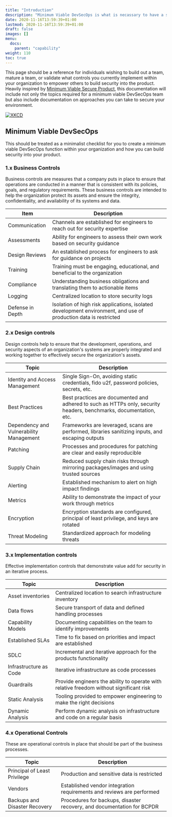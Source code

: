 ```yaml
---
title: "Introduction"
description: "Minimum Viable DevSecOps is what is necassary to have a successful DevSecOps team."
date: 2020-11-16T13:59:39+01:00
lastmod: 2020-11-16T13:59:39+01:00
draft: false
images: []
menu:
  docs:
    parent: "capability"
weight: 110
toc: true
---
```


This page should be a reference for individuals wishing to build out a team, mature a team, or validate what controls you currently implement within your organization to empower others to build security into the product. Heavily inspired by <a href="https://mvsp.dev/mvsp.en/index.html">Minimum Viable Secure Product</a>, this documentation will include not only the topics required for a minimum viable DevSecOps team but also include documentation on approaches you can take to secure your environment. 

[![XKCD](https://imgs.xkcd.com/comics/standards.png#center "XKCD image about how standards proliferate through adding more standards.")](https://xkcd.com/927/)

## Minimum Viable DevSecOps

This should be treated as a minimalist checklist for you to create a minimum viable DevSecOps function within your organization and how you can build security into your product.

### 1.x Business Controls

Business controls are measures that a company puts in place to ensure that operations are conducted in a manner that is consistent with its policies, goals, and regulatory requirements. These business controls are intended to help the organization protect its assets and ensure the integrity, confidentiality, and availability of its systems and data.

| Item             | Description                                                                                                     |
|------------------|-----------------------------------------------------------------------------------------------------------------|
| Communication    | Channels are established for engineers to reach out for security expertise                                      |
| Assessments      | Ability for engineers to assess their own work based on security guidance                                       |
| Design Reviews   | An established process for engineers to ask for guidance on projects                                            |
| Training         | Training must be engaging, educational, and beneficial to the organization                                      |
| Compliance       | Understanding business obligations and translating them to actionable items                                     |
| Logging          | Centralized location to store security logs                                                                     |
| Defense in Depth | Isolation of high risk applications, isolated development environment, and use of production data is restricted |


### 2.x Design controls

Design controls help to ensure that the development, operations, and security aspects of an organization's systems are properly integrated and working together to effectively secure the organization's assets.

| Topic                                   | Description                                                                                                        |
| --------------------------------------- | ------------------------------------------------------------------------------------------------------------------ |
| Identity and Access Management          | Single Sign-On, avoiding static credentials, fido u2f, password policies, secrets, etc.                            |
| Best Practices                          | Best practices are documented and adhered to such as HTTPs only, security headers, benchmarks, documentation, etc. |
| Dependency and Vulnerability Management | Frameworks are leveraged, scans are performed, libraries sanitizing inputs, and escaping outputs                   |
| Patching                                | Processes and procedures for patching are clear and easily reproducible                                            |
| Supply Chain                            | Reduced supply chain risks through mirroring packages/images and using trusted sources                             |
| Alerting                                | Established mechanism to alert on high impact findings                                                             |
| Metrics                                 | Ability to demonstrate the impact of your work through metrics                                                     |
| Encryption                              | Encryption standards are configured, principal of least privilege, and keys are rotated                            |
| Threat Modeling                         | Standardized approach for modeling threats                                                                         |

### 3.x Implementation controls

Effective implementation controls that demonstrate value add for security in an iterative process.

| Topic                  | Description                                                                                             |
| ---------------------- | ------------------------------------------------------------------------------------------------------- |
| Asset inventories      | Centralized location to search infrastructure inventory                                                 |
| Data flows             | Secure transport of data and defined handling processes                                                 |
| Capability Models      | Documenting capabilities on the team to identify improvements                                           |
| Established SLAs       | Time to fix based on priorities and impact are established                                              |
| SDLC                   | Incremental and iterative approach for the products functionality                                       |
| Infrastructure as Code | Iterative infrastructure as code processes                                                              |
| Guardrails             | Provide engineers the ability to operate with relative freedom without significant risk                 |
| Static Analysis        | Tooling provided to empower engineering to make the right decisions                                     |
| Dynamic Analysis       | Perform dynamic analysis on infrastructure and code on a regular basis                                  |

### 4.x Operational Controls

These are operational controls in place that should be part of the business processes. 

| Topic                         | Description                                                                                             |
| ----------------------------- | ------------------------------------------------------------------------------------------------------- |
| Principal of Least Privilege  | Production and sensitive data is restricted                                                             |
| Vendors                       | Established vendor integration requirements and reviews are performed                                   |
| Backups and Disaster Recovery | Procedures for backups, disaster recovery, and documentation for BCPDR                                  |
